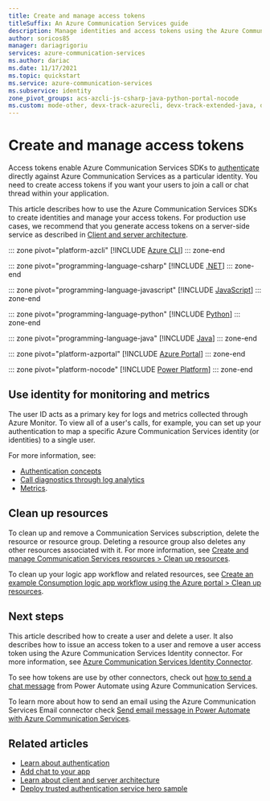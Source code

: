 ```yaml
---
title: Create and manage access tokens
titleSuffix: An Azure Communication Services guide
description: Manage identities and access tokens using the Azure Communication Services Identity SDK.
author: soricos85
manager: dariagrigoriu
services: azure-communication-services
ms.author: dariac
ms.date: 11/17/2021
ms.topic: quickstart
ms.service: azure-communication-services
ms.subservice: identity
zone_pivot_groups: acs-azcli-js-csharp-java-python-portal-nocode
ms.custom: mode-other, devx-track-azurecli, devx-track-extended-java, devx-track-js, devx-track-python
---
```


# Create and manage access tokens

Access tokens enable Azure Communication Services SDKs to [authenticate](../../concepts/authentication.md) directly against Azure Communication Services as a particular identity. You need to create access tokens if you want your users to join a call or chat thread within your application. 

This article describes how to use the Azure Communication Services SDKs to create identities and manage your access tokens. For production use cases, we recommend that you generate access tokens on a server-side service as described in [Client and server architecture](../../concepts/identity-model#client-services-architecture).

::: zone pivot="platform-azcli"
[!INCLUDE [Azure CLI](./includes/access-tokens/access-token-az-cli.md)]
::: zone-end

::: zone pivot="programming-language-csharp"
[!INCLUDE [.NET](./includes/access-tokens/access-token-net.md)]
::: zone-end

::: zone pivot="programming-language-javascript"
[!INCLUDE [JavaScript](./includes/access-tokens/access-token-js.md)]
::: zone-end

::: zone pivot="programming-language-python"
[!INCLUDE [Python](./includes/access-tokens/access-token-python.md)]
::: zone-end

::: zone pivot="programming-language-java"
[!INCLUDE [Java](./includes/access-tokens/access-token-java.md)]
::: zone-end

::: zone pivot="platform-azportal"
[!INCLUDE [Azure Portal](./includes/access-tokens/access-token-az-portal.md)]
::: zone-end

::: zone pivot="platform-nocode"
[!INCLUDE [Power Platform](./includes/access-tokens/access-token-no-code.md)]
::: zone-end

## Use identity for monitoring and metrics

The user ID acts as a primary key for logs and metrics collected through Azure Monitor. To view all of a user's calls, for example, you can set up your authentication to map a specific Azure Communication Services identity (or identities) to a single user.

For more information, see:
- [Authentication concepts](../../concepts/authentication.md)
- [Call diagnostics through log analytics](../../concepts/analytics/log-analytics.md)
- [Metrics](../../concepts/metrics.md).

## Clean up resources

To clean up and remove a Communication Services subscription, delete the resource or resource group. Deleting a resource group also deletes any other resources associated with it. For more information, see [Create and manage Communication Services resources > Clean up resources](../create-communication-resource.md#clean-up-resources).

To clean up your logic app workflow and related resources, see [Create an example Consumption logic app workflow using the Azure portal > Clean up resources](../../../logic-apps/quickstart-create-example-consumption-workflow.md#clean-up-resources).

## Next steps

This article described how to create a user and delete a user. It also describes how to issue an access token to a user and remove a user access token using the Azure Communication Services Identity connector. For more information, see [Azure Communication Services Identity Connector](/connectors/acsidentity/).

To see how tokens are use by other connectors, check out [how to send a chat message](../chat/logic-app.md) from Power Automate using Azure Communication Services.

To learn more about how to send an email using the Azure Communication Services Email connector check [Send email message in Power Automate with Azure Communication Services](../email/logic-app.md).

## Related articles

 - [Learn about authentication](../../concepts/authentication.md)
 - [Add chat to your app](../chat/get-started.md)
 - [Learn about client and server architecture](../../concepts/identity-model#client-services-architecture)
 - [Deploy trusted authentication service hero sample](../../samples/trusted-auth-sample.md)
